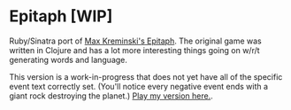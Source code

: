 # Epitaph [WIP]

Ruby/Sinatra port of [Max Kreminski's Epitaph](https://github.com/mkremins/epitaph).
The original game was written in Clojure and has a lot more interesting things going on w/r/t generating words and language.

This version is a work-in-progress that does not yet have all of the specific event text correctly set.
(You'll notice every negative event ends with a giant rock destroying the planet.)
[Play my version here.](https://epitaph-rb.herokuapp.com/).

